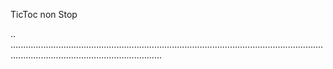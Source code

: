 TicToc non Stop

..
........................................................................................................................................................................................